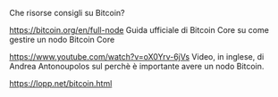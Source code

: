 

Che risorse consigli su Bitcoin? 

https://bitcoin.org/en/full-node Guida ufficiale di Bitcoin Core su come gestire un nodo Bitcoin Core

https://www.youtube.com/watch?v=oX0Yrv-6jVs Video, in inglese, di Andrea Antonoupolos sul perchè è importante avere un nodo Bitcoin.

https://lopp.net/bitcoin.html
